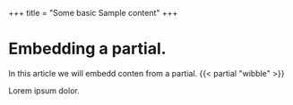 +++
title = "Some basic Sample content"
+++

# Embedding a partial.
In this article we will embedd conten from a partial.
{{< partial "wibble" >}}

Lorem ipsum dolor.
